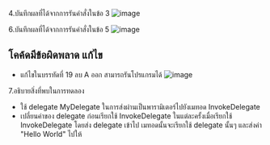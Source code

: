 4.บันทึกผลที่ได้จากการรันคำสั่งในข้อ 3
![image](https://github.com/65030121natthamon/03376836-OOP-2566-Lab-15/assets/144195611/394f110a-a708-48b3-8c04-d03e8d585dc3)

6.บันทึกผลที่ได้จากการรันคำสั่งในข้อ 5
![image](https://github.com/65030121natthamon/03376836-OOP-2566-Lab-15/assets/144195611/5470adb9-ce31-4b30-aa9c-5f308a027f57)
 ## โคค้ดมีข้อผิดพลาด แก้ไข
 - แก้ไขในบรรทัดที่ 19 ลบ A ออก สามารถรันโปรแกรมได้
   ![image](https://github.com/65030121natthamon/03376836-OOP-2566-Lab-15/assets/144195611/cee9ee87-229f-4723-882a-d855e9a5f775)

7.อธิบายสิ่งที่พบในการทดลอง
- ใช้ delegate MyDelegate ในการส่งผ่านเป็นพารามิเตอร์ไปยังเมทอด InvokeDelegate 
- เปลี่ยนค่าของ delegate ก่อนเรียกใช้ InvokeDelegate ในแต่ละครั้งเมื่อเรียกใช้ InvokeDelegate โดยส่ง delegate เข้าไป เมทอดนั้นจะเรียกใช้ delegate นั้นๆ และส่งค่า "Hello World" ไปให้
